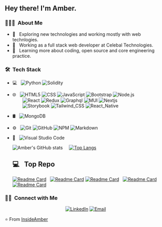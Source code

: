 <h2> Hey there! I'm Amber.</h2>

<h3> 👨🏻‍💻 &nbsp;About Me </h3>

- 🤔 &nbsp; Exploring new technologies and working mostly with web technlogies.
- 💼 &nbsp; Working as a full stack web developer at Celebal Technologies.
- 🌱 &nbsp; Learning more about coding, open source and core engineering practice.

<h3> 🛠 &nbsp;Tech Stack</h3>

- 💻 &nbsp; 
  ![Python](https://img.shields.io/badge/-Python-333333?style=flat&logo=python)
  ![Solidity](https://img.shields.io/badge/Solidity-333333?style=flat&logo=solidity)
- 🌐 &nbsp;
  ![HTML5](https://img.shields.io/badge/-HTML5-333333?style=flat&logo=HTML5)
  ![CSS](https://img.shields.io/badge/-CSS-333333?style=flat&logo=CSS3&logoColor=1572B6)
  ![JavaScript](https://img.shields.io/badge/-JavaScript-333333?style=flat&logo=javascript)
  ![Bootstrap](https://img.shields.io/badge/-Bootstrap-333333?style=flat&logo=bootstrap&logoColor=563D7C)
  ![Node.js](https://img.shields.io/badge/-Node.js-333333?style=flat&logo=node.js)
  <br/> &nbsp; &nbsp; &nbsp; &nbsp;
  ![React](https://img.shields.io/badge/-React-333333?style=flat&logo=react)
  ![Redux](https://img.shields.io/badge/-Redux-333333?style=flat&logo=redux)
  ![Graphql](https://img.shields.io/badge/-Graphql-333333?style=flat&logo=graphql)
  ![MUI](https://img.shields.io/badge/MUI-333333?style=flat&logo=mui)
  ![Nextjs](https://img.shields.io/badge/Next.js-333333?style=flat&logo=nextdotjs)
  <br/> &nbsp; &nbsp; &nbsp; &nbsp;
  ![Storybook](https://img.shields.io/badge/Storybook-333333?style=flat&logo=storybook)
  ![Tailwind_CSS](https://img.shields.io/badge/Tailwind_CSS-333333?style=flat&logo=tailwind-css)
  ![React_Native](https://img.shields.io/badge/React_Native-333333?style=flat&logo=react)
- 🛢 &nbsp;
  ![MongoDB](https://img.shields.io/badge/-MongoDB-333333?style=flat&logo=mongodb)
- ⚙️ &nbsp;
  ![Git](https://img.shields.io/badge/-Git-333333?style=flat&logo=git)
  ![GitHub](https://img.shields.io/badge/-GitHub-333333?style=flat&logo=github)
  ![NPM](https://img.shields.io/badge/npm-333333?style=flat&logo=npm)
  ![Markdown](https://img.shields.io/badge/-Markdown-333333?style=flat&logo=markdown)
- 🔧 &nbsp;
  ![Visual Studio Code](https://img.shields.io/badge/-Visual%20Studio%20Code-333333?style=flat&logo=visual-studio-code&logoColor=007ACC)
  <br/>

  ![Amber's GitHub stats](https://github-readme-stats-ud4x.vercel.app/api?username=InsideAmber&show_icons=true&theme=radical) &nbsp; &nbsp;
  [![Top Langs](https://github-readme-stats-ud4x.vercel.app/api/top-langs/?username=InsideAmber&layout=compact&theme=radical)](https://github.com/InsideAmber/github-readme-stats)  
  <h2> 💻 &nbsp; Top Repo</h2>
  
   [![Readme Card](https://github-readme-stats-ud4x.vercel.app/api/pin/?username=InsideAmber&theme=radical&repo=Goalsetter-Project)](https://github.com/InsideAmber/Goalsetter-Project) &nbsp;
   [![Readme Card](https://github-readme-stats-ud4x.vercel.app/api/pin/?username=InsideAmber&theme=radical&repo=Memories-Project)](https://github.com/InsideAmber/Memories-Project)
   [![Readme Card](https://github-readme-stats-ud4x.vercel.app/api/pin/?username=InsideAmber&theme=radical&repo=Project-Management)](https://github.com/InsideAmber/Project-Management) &nbsp;
   [![Readme Card](https://github-readme-stats-ud4x.vercel.app/api/pin/?username=InsideAmber&theme=radical&repo=Dall-E-2.0)](https://github.com/InsideAmber/Dall-E-2.0)
   [![Readme Card](https://github-readme-stats-ud4x.vercel.app/api/pin/?username=InsideAmber&theme=radical&repo=react-tree)](https://github.com/InsideAmber/react-tree)
  <br/>

<h3> 🤝🏻 &nbsp;Connect with Me </h3>

<p align="center">
<a href="https://www.linkedin.com/in/amber-khan-4947051b3/"><img alt="LinkedIn" src="https://img.shields.io/badge/LinkedIn-Amber%20Khan-blue?style=flat-square&logo=linkedin"></a>
<a href="mailto:khanamber093@gmail.com"><img alt="Email" src="https://img.shields.io/badge/Email-khanamber093@gmail.com-blue?style=flat-square&logo=gmail"></a>
</p>

⭐️ From [InsideAmber](https://github.com/InsideAmber)
